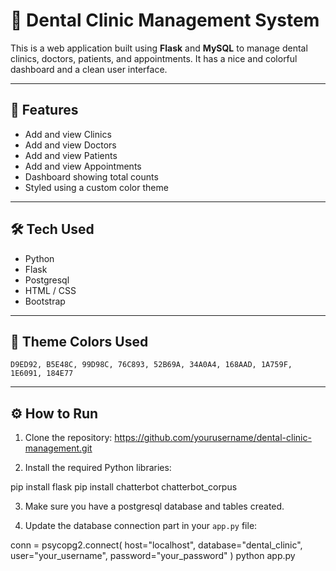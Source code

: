 # 🦷 Dental Clinic Management System

This is a web application built using **Flask** and **MySQL** to manage dental clinics, doctors, patients, and appointments. It has a nice and colorful dashboard and a clean user interface.

---

## 🚀 Features

- Add and view Clinics
- Add and view Doctors
- Add and view Patients
- Add and view Appointments
- Dashboard showing total counts
- Styled using a custom color theme

---

## 🛠️ Tech Used

- Python
- Flask
- Postgresql
- HTML / CSS
- Bootstrap

---

## 🎨 Theme Colors Used

`D9ED92, B5E48C, 99D98C, 76C893, 52B69A, 34A0A4, 168AAD, 1A759F, 1E6091, 184E77`

---

## ⚙️ How to Run

1. Clone the repository:
https://github.com/yourusername/dental-clinic-management.git

2. Install the required Python libraries:

pip install flask
pip install chatterbot chatterbot_corpus


3. Make sure you have a postgresql database and tables created.

4. Update the database connection part in your `app.py` file:

conn = psycopg2.connect(
    host="localhost",
    database="dental_clinic",
    user="your_username",
    password="your_password"
)
python app.py

